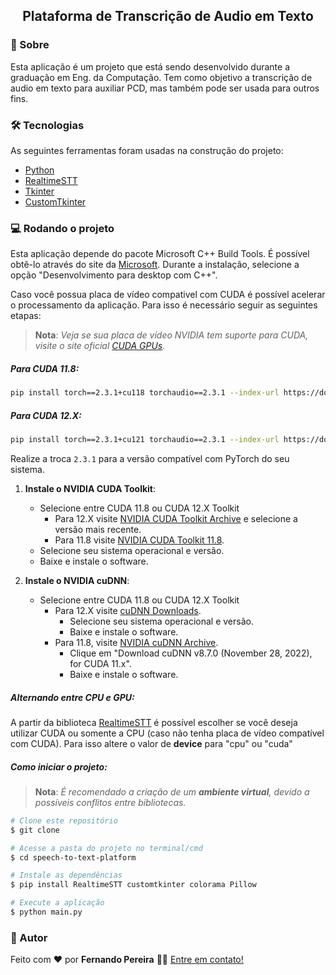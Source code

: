 <p align="center">
  <h2 align="center">Plataforma de Transcrição de Audio em Texto</h2>
</p>

### 📌 Sobre

Esta aplicação é um projeto que está sendo desenvolvido durante a graduação em Eng. da Computação. Tem como objetivo a transcrição de audio em texto para auxiliar PCD, mas também pode ser usada para outros fins.

### 🛠 Tecnologias

As seguintes ferramentas foram usadas na construção do projeto:

- [Python](https://www.python.org/)
- [RealtimeSTT](https://github.com/KoljaB/RealtimeSTT)
- [Tkinter](https://docs.python.org/3/library/tkinter.html)
- [CustomTkinter](https://customtkinter.tomschimansky.com/)

### 💻 Rodando o projeto

Esta aplicação depende do pacote Microsoft C++ Build Tools. É possível obtê-lo através do site da [Microsoft](https://visualstudio.microsoft.com/pt-br/visual-cpp-build-tools/). Durante a instalação, selecione a opção "Desenvolvimento para desktop com C++".

Caso você possua placa de vídeo compativel com CUDA é possível acelerar o processamento da aplicação. Para isso é necessário seguir as seguintes etapas:

> **Nota**: *Veja se sua placa de vídeo NVIDIA tem suporte para CUDA, visite o site oficial [CUDA GPUs](https://developer.nvidia.com/cuda-gpus).*

##### Para CUDA 11.8:
```bash
pip install torch==2.3.1+cu118 torchaudio==2.3.1 --index-url https://download.pytorch.org/whl/cu118
```

##### Para CUDA 12.X:
```bash
pip install torch==2.3.1+cu121 torchaudio==2.3.1 --index-url https://download.pytorch.org/whl/cu121
```
Realize a troca ```2.3.1``` para a versão compatível com PyTorch do seu sistema.

1. **Instale o NVIDIA CUDA Toolkit**:
    - Selecione entre CUDA 11.8 ou CUDA 12.X Toolkit
      - Para 12.X visite [NVIDIA CUDA Toolkit Archive](https://developer.nvidia.com/cuda-toolkit-archive) e selecione a versão mais recente.
      - Para 11.8 visite [NVIDIA CUDA Toolkit 11.8](https://developer.nvidia.com/cuda-11-8-0-download-archive).
    - Selecione seu sistema operacional e versão.
    - Baixe e instale o software.

2. **Instale o NVIDIA cuDNN**:
    - Selecione entre CUDA 11.8 ou CUDA 12.X Toolkit
      - Para 12.X visite [cuDNN Downloads](https://developer.nvidia.com/cudnn-downloads).
        - Selecione seu sistema operacional e versão.
        - Baixe e instale o software.
      - Para 11.8, visite [NVIDIA cuDNN Archive](https://developer.nvidia.com/rdp/cudnn-archive).
        - Clique em "Download cuDNN v8.7.0 (November 28, 2022), for CUDA 11.x".
        - Baixe e instale o software.

##### Alternando entre CPU e GPU:

A partir da biblioteca [RealtimeSTT](https://github.com/KoljaB/RealtimeSTT) é possível escolher se você deseja utilizar CUDA ou somente a CPU (caso não tenha placa de vídeo compatível com CUDA). Para isso altere o valor de **device** para "cpu" ou "cuda"

##### Como iniciar o projeto:

> **Nota**: *É recomendado a criação de um **ambiente virtual**, devido a possíveis conflitos entre bibliotecas.*

```bash
# Clone este repositório
$ git clone

# Acesse a pasta do projeto no terminal/cmd
$ cd speech-to-text-platform

# Instale as dependências
$ pip install RealtimeSTT customtkinter colorama Pillow

# Execute a aplicação
$ python main.py
```

### 🔗 Autor

Feito com ❤️ por **Fernando Pereira** 👋🏽 [Entre em contato!](https://www.linkedin.com/in/ferpereira36/) 
